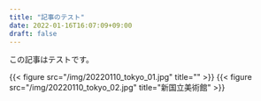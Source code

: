 ```yaml
---
title: "記事のテスト"
date: 2022-01-16T16:07:09+09:00
draft: false
---
```


この記事はテストです。  

{{< figure src="/img/20220110_tokyo_01.jpg" title="" >}}
{{< figure src="/img/20220110_tokyo_02.jpg" title="新国立美術館" >}}
